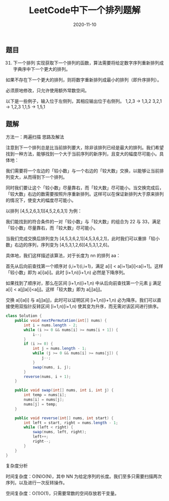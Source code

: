 ﻿---
layout: post
title: "LeetCode中下一个排列题解"
date: 2020-11-10 
description: "LeetCode刷题"
tag: LeetCode
---

## 题目
31. 下一个排列
实现获取下一个排列的函数，算法需要将给定数字序列重新排列成字典序中下一个更大的排列。

如果不存在下一个更大的排列，则将数字重新排列成最小的排列（即升序排列）。

必须原地修改，只允许使用额外常数空间。

以下是一些例子，输入位于左侧列，其相应输出位于右侧列。
1,2,3 → 1,3,2
3,2,1 → 1,2,3
1,1,5 → 1,5,1

## 题解
方法一：两遍扫描
思路及解法

注意到下一个排列总是比当前排列要大，除非该排列已经是最大的排列。我们希望找到一种方法，能够找到一个大于当前序列的新序列，且变大的幅度尽可能小。具体地：

我们需要将一个左边的「较小数」与一个右边的「较大数」交换，以能够让当前排列变大，从而得到下一个排列。

同时我们要让这个「较小数」尽量靠右，而「较大数」尽可能小。当交换完成后，「较大数」右边的数需要按照升序重新排列。这样可以在保证新排列大于原来排列的情况下，使变大的幅度尽可能小。

以排列 [4,5,2,6,3,1][4,5,2,6,3,1] 为例：

我们能找到的符合条件的一对「较小数」与「较大数」的组合为 22 与 33，满足「较小数」尽量靠右，而「较大数」尽可能小。

当我们完成交换后排列变为 [4,5,3,6,2,1][4,5,3,6,2,1]，此时我们可以重排「较小数」右边的序列，序列变为 [4,5,3,1,2,6][4,5,3,1,2,6]。

具体地，我们这样描述该算法，对于长度为 nn 的排列 aa：

首先从后向前查找第一个顺序对 (i,i+1)(i,i+1)，满足 a[i] < a[i+1]a[i]<a[i+1]。这样「较小数」即为 a[i]a[i]。此时 [i+1,n)[i+1,n) 必然是下降序列。

如果找到了顺序对，那么在区间 [i+1,n)[i+1,n) 中从后向前查找第一个元素 jj 满足 a[i] < a[j]a[i]<a[j]。这样「较大数」即为 a[j]a[j]。

交换 a[i]a[i] 与 a[j]a[j]，此时可以证明区间 [i+1,n)[i+1,n) 必为降序。我们可以直接使用双指针反转区间 [i+1,n)[i+1,n) 使其变为升序，而无需对该区间进行排序。

```java
class Solution {
    public void nextPermutation(int[] nums) {
        int i = nums.length - 2;
        while (i >= 0 && nums[i] >= nums[i + 1]) {
            i--;
        }
        if (i >= 0) {
            int j = nums.length - 1;
            while (j >= 0 && nums[i] >= nums[j]) {
                j--;
            }
            swap(nums, i, j);
        }
        reverse(nums, i + 1);
    }

    public void swap(int[] nums, int i, int j) {
        int temp = nums[i];
        nums[i] = nums[j];
        nums[j] = temp;
    }

    public void reverse(int[] nums, int start) {
        int left = start, right = nums.length - 1;
        while (left < right) {
            swap(nums, left, right);
            left++;
            right--;
        }
    }
}
```

复杂度分析

时间复杂度：O(N)O(N)，其中 NN 为给定序列的长度。我们至多只需要扫描两次序列，以及进行一次反转操作。

空间复杂度：O(1)O(1)，只需要常数的空间存放若干变量。

